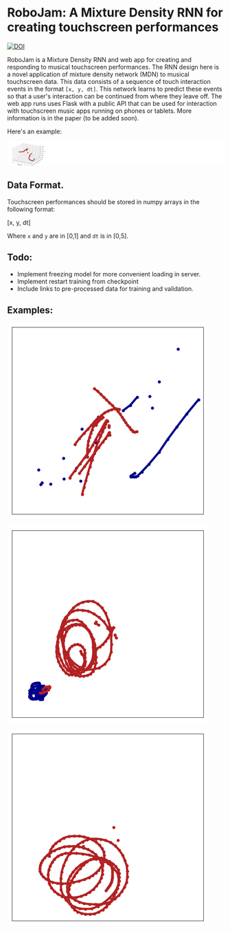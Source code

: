 RoboJam: A Mixture Density RNN for creating touchscreen performances
====================================================================

[![DOI](https://zenodo.org/badge/110691324.svg)](https://zenodo.org/badge/latestdoi/110691324)

RoboJam is a Mixture Density RNN and web app for creating and responding to musical touchscreen performances.
The RNN design here is a novel application of mixture density network (MDN) to musical touchscreen data.
This data consists of a sequence of touch interaction events in the format `[x, y, dt]`. 
This network learns to predict these events so that a user's interaction can be continued from where they leave off.
The web app runs uses Flask with a public API that can be used for interaction with touchscreen music apps running on phones or tablets.
More information is in the paper (to be added soon).

Here's an example:

![](https://github.com/cpmpercussion/robojam/raw/master/notebooks/example_unconditioned_1.png)

Data Format.
------------

Touchscreen performances should be stored in numpy arrays in the following format:

  [x, y, dt]
  
Where `x` and `y` are in [0,1] and `dt` is in [0,5].

Todo:
-----

- Implement freezing model for more convenient loading in server.
- Implement restart training from checkpoint
- Include links to pre-processed data for training and validation.

Examples:
---------

![](https://github.com/cpmpercussion/robojam/raw/master/notebooks/example_conditioned_1.png)

![](https://github.com/cpmpercussion/robojam/raw/master/notebooks/example_conditioned_2.png)

![](https://github.com/cpmpercussion/robojam/raw/master/notebooks/example_unconditioned_2.png)
